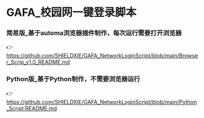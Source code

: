 # GAFA_校园网一键登录脚本

### 简易版_基于automa浏览器插件制作，每次运行需要打开浏览器
  👉https://github.com/SHIELDXIE/GAFA_NetworkLoginScript/blob/main/Browser_Scrip_v1.0_README.md
  
### Python版_基于Python制作，不需要浏览器运行  
  👉https://github.com/SHIELDXIE/GAFA_NetworkLoginScript/blob/main/Python_Script.README.md


